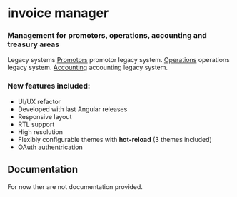 # invoice manager 


### Management for promotors, operations, accounting and treasury areas
Legacy systems
[Promotors](http://srvfac33.ddns.net/promotor/Login.aspx) promotor  legacy system.
[Operations](http://srvfac33.ddns.net/promotor/Login.aspx) operations legacy system.
[Accounting](http://srvfac33.ddns.net/contabilidad/Login.aspx) accounting legacy system.

### New features included:

- UI/UX refactor
- Developed with last Angular releases
- Responsive layout
- RTL support
- High resolution
- Flexibly configurable themes with **hot-reload** (3 themes included)
- OAuth authentrication


## Documentation
For now ther are not documentation provided.


